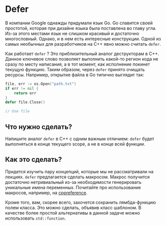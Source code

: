 # Defer

В компании Google однажды придумали язык Go.
Go славится своей простотой, которая при дизайне языка была поставлена во главу угла.
Из-за этого местами язык не слишком красивый и достаточно многословный.
Однако, и в нем есть интересные конструкции.
Одной из самых необычных для разработчиков на C++ явно можно считать `defer`.

Как работает `defer` ? Это приблизительный аналог деструкторам в C++. Данное ключевое слово позволяет выполнить какой-то регион кода не сразу по месту написания, а в тот момент, как исполнение покинет текущую функцию. Таким образом, через `defer` принято очищать ресурсы. Например, открытие файла в Go типично выглядит так:

```go
file, err := os.Open("path.txt")
if err != nil {
    return err
}
defer file.Close()

// Use file
```

## Что нужно сделать?
Напишите аналог `defer` в C++ с одним важным отличием: `defer` будет выполняться в конце текущего scope, а не в конце всей функции. 

## Как это сделать?
Придется изучить пару концепций, которые мы не рассматривали на лекциях.
`defer` предлагается сделать макросом.
Макрос получится достаточно нетривиальный из-за необходимости генерировать уникальные имена переменных.
Почитайте про использование макросов, например, на [cppreference](https://en.cppreference.com/w/cpp/preprocessor/replace).

Кроме того, вам, скорее всего, захочется сохранить лямбда-функцию полем класса. Это можно сделать, объявив класс шаблоном. В качестве более простой альтернативы в данной задаче можно использовать `std::function`.

